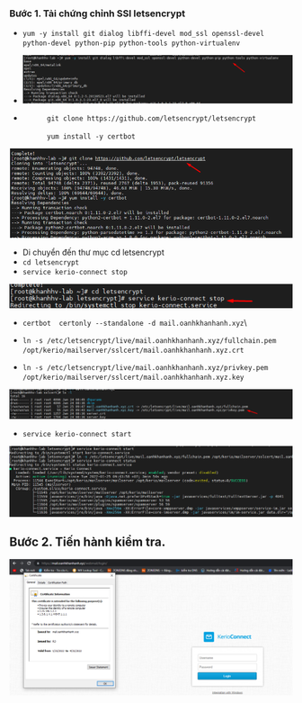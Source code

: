 ### Bước 1. Tải chứng chỉnh SSl letsencrypt
- `yum -y install git dialog libffi-devel mod_ssl openssl-devel python-devel python-pip python-tools python-virtualenv
`
- <img src="img/s1.png">

- ```
        git clone https://github.com/letsencrypt/letsencrypt

        yum install -y certbot
<img src="img/s2.png">


- Di chuyển đến thư mục cd letsencrypt
- `cd letsencrypt`
- `service kerio-connect stop`
<img src="img/s3.png">


- `certbot  certonly --standalone -d mail.oanhkhanhanh.xyz`\

- `ln -s /etc/letsencrypt/live/mail.oanhkhanhanh.xyz/fullchain.pem /opt/kerio/mailserver/sslcert/mail.oanhkhanhanh.xyz.crt`

- `ln -s /etc/letsencrypt/live/mail.oanhkhanhanh.xyz/privkey.pem /opt/kerio/mailserver/sslcert/mail.oanhkhanhanh.xyz.key`

<img src="img/s4.png">


- `service kerio-connect start`

<img src="img/s5.png">

## Bước 2. Tiến hành kiểm tra.

<img src="img/s6.png">


